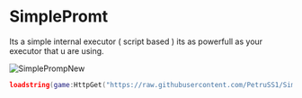 # SimplePromt


Its a simple internal executor ( script based ) its as powerfull as your executor that u are using.

![SimplePrompNew](https://user-images.githubusercontent.com/107261837/230639279-94d8c986-5046-45a4-a3ec-2e4dd25cbff5.png)

```lua
loadstring(game:HttpGet("https://raw.githubusercontent.com/PetruSS1/SimplePromt/main/Script"))()
```

